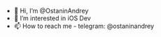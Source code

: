 - 👋 Hi, I’m @OstaninAndrey
- 👀 I’m interested in iOS Dev
- 📫 How to reach me - telegram: @ostaninandrey

<!---
OstaninAndrey/OstaninAndrey is a ✨ special ✨ repository because its `README.md` (this file) appears on your GitHub profile.
You can click the Preview link to take a look at your changes.
--->
